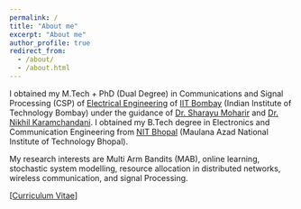 ```yaml
---
permalink: /
title: "About me"
excerpt: "About me"
author_profile: true
redirect_from:
  - /about/
  - /about.html
---
```


I obtained my M.Tech + PhD (Dual Degree) in Communications and Signal Processing (CSP) of [Electrical Engineering](https://www.ee.iitb.ac.in/web) of [IIT Bombay](https://www.iitb.ac.in/) (Indian Institute of Technology Bombay) under the guidance of [Dr. Sharayu Moharir](https://sites.google.com/view/sharayu-homepage/home) and [Dr. Nikhil Karamchandani](https://sites.google.com/site/nikhilkaram/). I obtained my B.Tech degree in Electronics and Communication Engineering from [NIT Bhopal](http://www.manit.ac.in/) (Maulana Azad National Institute of Technology Bhopal).

My research interests are Multi Arm Bandits (MAB), online learning, stochastic system modelling, resource allocation in distributed networks, wireless communication, and signal Processing.

[[Curriculum Vitae](http://rsriprakash.github.io/files/R_Sri_Prakash_CV.pdf)]
